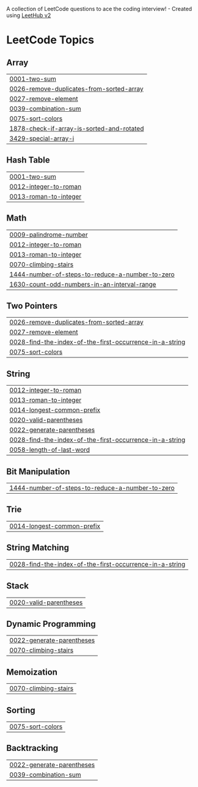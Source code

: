 A collection of LeetCode questions to ace the coding interview! - Created using [LeetHub v2](https://github.com/arunbhardwaj/LeetHub-2.0)
<!---LeetCode Topics Start-->
# LeetCode Topics
## Array
|  |
| ------- |
| [0001-two-sum](https://github.com/Fayispascon/leet_code/tree/master/0001-two-sum) |
| [0026-remove-duplicates-from-sorted-array](https://github.com/Fayispascon/leet_code/tree/master/0026-remove-duplicates-from-sorted-array) |
| [0027-remove-element](https://github.com/Fayispascon/leet_code/tree/master/0027-remove-element) |
| [0039-combination-sum](https://github.com/Fayispascon/leet_code/tree/master/0039-combination-sum) |
| [0075-sort-colors](https://github.com/Fayispascon/leet_code/tree/master/0075-sort-colors) |
| [1878-check-if-array-is-sorted-and-rotated](https://github.com/Fayispascon/leet_code/tree/master/1878-check-if-array-is-sorted-and-rotated) |
| [3429-special-array-i](https://github.com/Fayispascon/leet_code/tree/master/3429-special-array-i) |
## Hash Table
|  |
| ------- |
| [0001-two-sum](https://github.com/Fayispascon/leet_code/tree/master/0001-two-sum) |
| [0012-integer-to-roman](https://github.com/Fayispascon/leet_code/tree/master/0012-integer-to-roman) |
| [0013-roman-to-integer](https://github.com/Fayispascon/leet_code/tree/master/0013-roman-to-integer) |
## Math
|  |
| ------- |
| [0009-palindrome-number](https://github.com/Fayispascon/leet_code/tree/master/0009-palindrome-number) |
| [0012-integer-to-roman](https://github.com/Fayispascon/leet_code/tree/master/0012-integer-to-roman) |
| [0013-roman-to-integer](https://github.com/Fayispascon/leet_code/tree/master/0013-roman-to-integer) |
| [0070-climbing-stairs](https://github.com/Fayispascon/leet_code/tree/master/0070-climbing-stairs) |
| [1444-number-of-steps-to-reduce-a-number-to-zero](https://github.com/Fayispascon/leet_code/tree/master/1444-number-of-steps-to-reduce-a-number-to-zero) |
| [1630-count-odd-numbers-in-an-interval-range](https://github.com/Fayispascon/leet_code/tree/master/1630-count-odd-numbers-in-an-interval-range) |
## Two Pointers
|  |
| ------- |
| [0026-remove-duplicates-from-sorted-array](https://github.com/Fayispascon/leet_code/tree/master/0026-remove-duplicates-from-sorted-array) |
| [0027-remove-element](https://github.com/Fayispascon/leet_code/tree/master/0027-remove-element) |
| [0028-find-the-index-of-the-first-occurrence-in-a-string](https://github.com/Fayispascon/leet_code/tree/master/0028-find-the-index-of-the-first-occurrence-in-a-string) |
| [0075-sort-colors](https://github.com/Fayispascon/leet_code/tree/master/0075-sort-colors) |
## String
|  |
| ------- |
| [0012-integer-to-roman](https://github.com/Fayispascon/leet_code/tree/master/0012-integer-to-roman) |
| [0013-roman-to-integer](https://github.com/Fayispascon/leet_code/tree/master/0013-roman-to-integer) |
| [0014-longest-common-prefix](https://github.com/Fayispascon/leet_code/tree/master/0014-longest-common-prefix) |
| [0020-valid-parentheses](https://github.com/Fayispascon/leet_code/tree/master/0020-valid-parentheses) |
| [0022-generate-parentheses](https://github.com/Fayispascon/leet_code/tree/master/0022-generate-parentheses) |
| [0028-find-the-index-of-the-first-occurrence-in-a-string](https://github.com/Fayispascon/leet_code/tree/master/0028-find-the-index-of-the-first-occurrence-in-a-string) |
| [0058-length-of-last-word](https://github.com/Fayispascon/leet_code/tree/master/0058-length-of-last-word) |
## Bit Manipulation
|  |
| ------- |
| [1444-number-of-steps-to-reduce-a-number-to-zero](https://github.com/Fayispascon/leet_code/tree/master/1444-number-of-steps-to-reduce-a-number-to-zero) |
## Trie
|  |
| ------- |
| [0014-longest-common-prefix](https://github.com/Fayispascon/leet_code/tree/master/0014-longest-common-prefix) |
## String Matching
|  |
| ------- |
| [0028-find-the-index-of-the-first-occurrence-in-a-string](https://github.com/Fayispascon/leet_code/tree/master/0028-find-the-index-of-the-first-occurrence-in-a-string) |
## Stack
|  |
| ------- |
| [0020-valid-parentheses](https://github.com/Fayispascon/leet_code/tree/master/0020-valid-parentheses) |
## Dynamic Programming
|  |
| ------- |
| [0022-generate-parentheses](https://github.com/Fayispascon/leet_code/tree/master/0022-generate-parentheses) |
| [0070-climbing-stairs](https://github.com/Fayispascon/leet_code/tree/master/0070-climbing-stairs) |
## Memoization
|  |
| ------- |
| [0070-climbing-stairs](https://github.com/Fayispascon/leet_code/tree/master/0070-climbing-stairs) |
## Sorting
|  |
| ------- |
| [0075-sort-colors](https://github.com/Fayispascon/leet_code/tree/master/0075-sort-colors) |
## Backtracking
|  |
| ------- |
| [0022-generate-parentheses](https://github.com/Fayispascon/leet_code/tree/master/0022-generate-parentheses) |
| [0039-combination-sum](https://github.com/Fayispascon/leet_code/tree/master/0039-combination-sum) |
<!---LeetCode Topics End-->